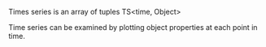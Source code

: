 Times series is an array of tuples TS<time, Object>

Time series can be examined by plotting object properties at each point in time.

